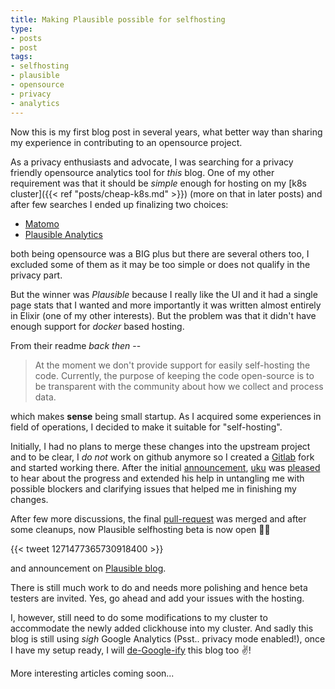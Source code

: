 ```yaml
---
title: Making Plausible possible for selfhosting 
type:
- posts
- post
tags: 
- selfhosting
- plausible 
- opensource
- privacy
- analytics
---
```

Now this is my first blog post in several years, what better way than sharing my experience in contributing to an opensource project.

As a privacy enthusiasts and advocate, I was searching for a privacy friendly opensource analytics tool for _this_ blog. One of my other requirement was that it should be _simple_ enough for hosting on my [k8s cluster]({{< ref "posts/cheap-k8s.md" >}}) (more on that in later posts) and after few searches I ended up finalizing two choices:

- [Matomo](https://matomo.org/)
- [Plausible Analytics](plausible.io/)

both being opensource was a BIG plus but there are several others too, I excluded some of them as it may be too simple or does not qualify in the privacy part.

But the winner was _Plausible_ because I really like the UI and it had a single page stats that I wanted and more importantly it was written almost entirely in Elixir (one of my other interests). But the problem was that it didn't have enough support for _docker_ based hosting.

From their readme _back then_ --

>At the moment we don't provide support for easily self-hosting the code. Currently, the purpose of keeping the code open-source is to be transparent with the community about how we collect and process data.

which makes **sense** being small startup. As I acquired some experiences in field of operations, I decided to make it suitable for "self-hosting".

Initially, I had no plans to merge these changes into the upstream project and to be clear, I *do not* work on github anymore so I created a [Gitlab](https://gitlab.com/tckb-public/plausible) fork and started working there. After the initial [announcement](https://github.com/plausible/analytics/pull/53#issuecomment-623600917), [uku](https://twitter.com/ukutaht) was [pleased](https://github.com/plausible/analytics/issues/26#issuecomment-627298735) to hear about the progress and extended his help in untangling me with possible blockers and clarifying issues that helped me in finishing my changes.

After few more discussions, the final [pull-request](https://github.com/plausible/analytics/pull/64) was merged and after some cleanups, now Plausible selfhosting beta is now open 🎉🥳

{{< tweet 1271477365730918400 >}}

and announcement on [Plausible blog](https://plausible.io/blog/self-hosted-web-analytics-beta).

There is still much work to do and needs more polishing and hence beta testers are invited. Yes, go ahead and add your issues with the hosting.

I, however, still need to do some modifications to my cluster to accommodate the newly added clickhouse into my cluster. And sadly this blog is still using  *sigh* Google Analytics (Psst.. privacy mode enabled!), once I have my setup ready, I will [de-Google-ify](https://dev.to/markosaric/how-to-de-google-ify-your-website-4bfc) this blog too ✌️!

More interesting articles coming soon...